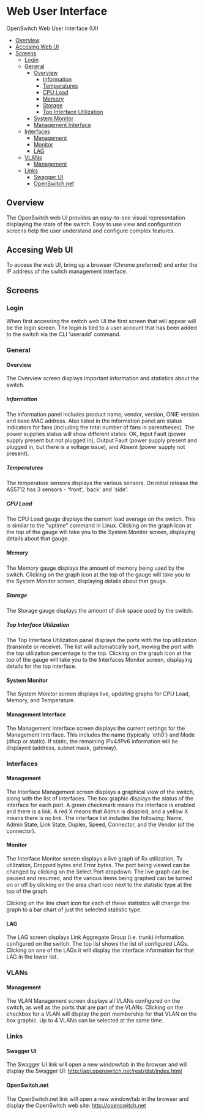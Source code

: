 Web User Interface
==================
OpenSwitch Web User Interface (UI)

- [Overview](#overview)
- [Accesing Web UI](#accesing-web-ui)
- [Screens](#screens)
	- [Login](#login)
	- [General](#general)
		- [Overview](#overview)
			- [Information](#information)
			- [Temperatures](#temperatures)
			- [CPU Load](#cpu-load)
			- [Memory](#memory)
			- [Storage](#storage)
			- [Top Interface Utilization](#top-interface-utilization)
		- [System Monitor](#system-monitor)
		- [Management Interface](#management-interface)
	- [Interfaces](#interfaces)
		- [Management](#management)
		- [Monitor](#monitor)
		- [LAG](#lag)
	- [VLANs](#vlans)
		- [Management](#management)
	- [Links](#links)
		- [Swagger UI](#swagger-ui)
		- [OpenSwitch.net](#openswitchnet)

## Overview
The OpenSwitch web UI provides an easy-to-see visual representation displaying the state of the switch.  Easy to use view and configuration screens help the user understand and configure complex features.

## Accesing Web UI
To access the web UI, bring up a browser (Chrome preferred) and enter the IP address of the switch management interface.

## Screens


### Login
When first accessing the switch web UI the first screen that will appear will be the login screen.  The login is tied to a user account that has been added to the switch via the CLI 'useradd' command.

### General

#### Overview
The Overview screen displays important information and statistics about the switch.

##### Information
The information panel includes product name, vendor, version, ONIE version and base MAC address.   Also listed in the information panel are status indicators for fans (including the total number of fans in parentheses).  The power supplies status will show different states:  OK, Input Fault (power supply present but not plugged in), Output Fault (power supply present and plugged in, but there is a voltage issue), and Absent (power supply not present).

##### Temperatures
The temperature sensors displays the various sensors.  On initial release the AS5712 has 3 sensors - 'front', 'back' and 'side'.

##### CPU Load
The CPU Load gauge displays the current load average on the switch.  This is similar to the "uptime" command in Linux.  Clicking on the graph icon at the top of the gauge will take you to the System Monitor screen, displaying details about that gauge.

##### Memory
The Memory gauge displays the amount of memory being used by the switch.  Clicking on the graph icon at the top of the gauge will take you to the System Monitor screen, displaying details about that gauge.

##### Storage
The Storage gauge displays the amount of disk space used by the switch.

##### Top Interface Utilization
The Top Interface Utilization panel displays the ports with the top utilization (transmite or receive).  The list will automatically sort, moving the port with the top utliization percentage to the top.  Clicking on the graph icon at the top of the gauge will take you to the Interfaces Monitor screen, displaying details for the top interface.

#### System Monitor
The System Monitor screen displays live, updating graphs for CPU Load, Memory, and Temperature.

#### Management Interface
The Management Interface screen displays the current settings for the Management Interface.  This includes the name (typically 'eth0') and Mode (dhcp or static).  If static, the remaining IPv4/IPv6 information will be displayed (address, subnet mask, gateway).

### Interfaces

#### Management
The Interface Management screen displays a graphical view of the switch, along with the list of interfaces.  The box graphic displays the status of the interface for each port.  A green checkmark means the interface is enabled and there is a link.  A red X means that Admin is disabled, and a yellow X means there is no link.  The interface list includes the following:  Name, Admin State, Link State, Duplex, Speed, Connector, and the Vendor (of the connector).

#### Monitor
The Interface Monitor screen displays a live graph of Rx utilization, Tx utilization, Dropped bytes and Error bytes.  The port being viewed can be changed by clicking on the Select Port dropdown.  The live graph can be paused and resumed, and the various items being graphed can be turned on or off by clicking on the area chart icon next to the statistic type at the top of the graph.

Clicking on the line chart icon for each of these statistics will change the graph to a bar chart of just the selected statistic type.

#### LAG
The LAG screen displays Link Aggregate Group (i.e. trunk) information configured on the switch.  The top list shows the list of configured LAGs.  Clicking on one of the LAGs it will display the interface information for that LAG in the lower list.

### VLANs

#### Management
The VLAN Management screen displays all VLANs configured on the switch, as well as the ports that are part of the VLANs.  Clicking on the checkbox for a VLAN will display the port membership for that VLAN on the box graphic.  Up to 4 VLANs can be selected at the same time.

### Links

#### Swagger UI
The Swagger UI link will open a new window/tab in the browser and will display the Swagger UI:  http://api.openswitch.net/rest/dist/index.html

#### OpenSwitch.net
The OpenSwitch.net link will open a new window/tab in the browser and display the OpenSwitch web site:  http://openswitch.net
